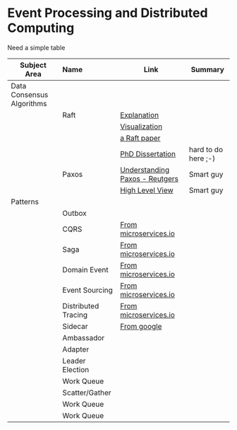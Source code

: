 # Event Processing and Distributed Computing


Need a simple table

| Subject Area        | Name           | Link  | Summary|
| ------------- |:-------------| -----| --------|
| Data Consensus Algorithms   | | | |
| | Raft | [Explanation](https://raft.github.io/)| |
| |      | [Visualization](http://thesecretlivesofdata.com/ ) ||
| |      | [a Raft paper](https://raft.github.io/raft.pdf)| |
| |      | [PhD Dissertation](https://github.com/ongardie/dissertation#readme)| hard to do here ;-) |
| | Paxos |     [Understanding Paxos - Reutgers](https://www.cs.rutgers.edu/~pxk/417/notes/paxos.html    )| Smart guy|
| |       |     [High Level View](https://understandingpaxos.wordpress.com/    )| Smart guy|
| Patterns   | | | |
| |Outbox | | |
| |CQRS | [From microservices.io](https://microservices.io/patterns/data/cqrs.html)| |
| | Saga| [From microservices.io](https://microservices.io/patterns/data/saga.html)| |
| | Domain Event| [From microservices.io](https://microservices.io/patterns/data/domain-event.html)| |
| | Event Sourcing| [From microservices.io](https://microservices.io/patterns/data/event-sourcing.html)| |
| | Distributed Tracing| [From microservices.io](https://microservices.io/patterns/observability/distributed-tracing.html)| |
| |Sidecar | [From google](https://static.googleusercontent.com/media/research.google.com/en//pubs/archive/45406.pdf)| |
| |Ambassador | | |
| |Adapter | | |
| |Leader Election | | |
| |Work Queue | | |
| |Scatter/Gather | | |
| |Work Queue | | |
| |Work Queue | | |







